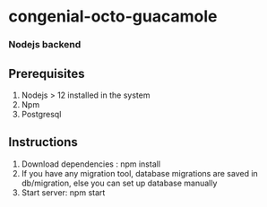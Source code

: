 # congenial-octo-guacamole

### Nodejs backend

## Prerequisites

1. Nodejs > 12 installed in the system
2. Npm
3. Postgresql

## Instructions

1. Download dependencies : npm install
2. If you have any migration tool, database migrations are saved in db/migration, else you can set up database manually
3. Start server: npm start
